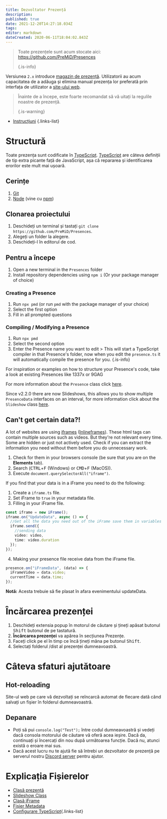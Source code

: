 ```yaml
---
title: Dezvoltator Prezență
description:
published: true
date: 2021-12-20T14:27:18.034Z
tags:
editor: markdown
dateCreated: 2020-06-11T18:04:02.843Z
---
```


> Toate prezențele sunt acum stocate aici: https://github.com/PreMiD/Presences 
> 
> {.is-info}

Versiunea `2.x` introduce [magazin de prezență](https://premid.app/store). Utilizatorii au acum capacitatea de a adăuga și elimina manual prezența lor preferată prin interfața de utilizator a [site-ului web](https://premid.app/).

> Înainte de a începe, este foarte recomandat să vă uitați la regulile noastre de prezență. 
> 
> {.is-warning}

- [Instrucțiuni](https://docs.premid.app/dev/presence/guidelines)
{.links-list}

# Structură

Toate prezența sunt codificate în [TypeScript](https://www.typescriptlang.org/). [TypeScript](https://www.typescriptlang.org/) are câteva definiții de tip extra picante față de JavaScript, așa că repararea și identificarea erorilor este mult mai ușoară.

## Cerințe

1. [Git](https://git-scm.com/)
2. [Node](https://nodejs.org/en/) (vine cu [npm](https://www.npmjs.com/))

## Clonarea proiectului

1. Deschideți un terminal și tastați `git clone https://github.com/PreMiD/Presences`.
2. Alegeți un folder la alegere.
3. Deschideți-l în editorul de cod.

## Pentru a începe

1. Open a new terminal in the `Presences` folder
2. Install repository dependencies using `npm i` (Or your package manager of choice)

### Creating a Presence
1. Run `npx pmd` (or run `pmd` with the package manager of your choice)
2. Select the first option
3. Fill in all prompted questions

### Compiling / Modifying a Presence
1. Run `npx pmd`
2. Select the second option
3. Enter the Presence name you want to edit > This will start a TypeScript compiler in that Presence's folder, now when you edit the `presence.ts` it will automatically compile the presence for you.
{.is-info}

For inspiration or examples on how to structure your Presence's code, take a look at existing Presences like 1337x or 9GAG

For more information about the `Presence` class click [here](/dev/presence/class).

Since v2.2.0 there are now Slideshows, this allows you to show multiple `PresenceData` interfaces on an interval, for more information click about the `Slideshow` class [here](/dev/presence/slideshow).

## Can't get certain data?!

A lot of websites are using [iframes](https://developer.mozilla.org/en-US/docs/Web/HTML/Element/iframe) ([Inlineframes](https://en.wikipedia.org/wiki/HTML_element#Frames)). These html tags can contain multiple sources such as videos. But they're not relevant every time. Some are hidden or just not actively used. Check if you can extract the information you need without them before you do unnecessary work.

1. Check for them in your browsers console (be sure that you are on the **Elements** tab).
2. Search (<kbd>CTRL</kbd>+<kbd>F</kbd> (Windows) or <kbd>CMD</kbd>+<kbd>F</kbd> (MacOS)).
3. Execute `document.querySelectorAll("iframe")`.

If you find that your data is in a iFrame you need to do the following:

1. Create a `iframe.ts` file.
2. Set iFrame to `true` in your metadata file.
3. Filling in your iFrame file.

```ts
const iframe = new iFrame();
iframe.on("UpdateData", async () => {
  //Get all the data you need out of the iFrame save them in variables and then send them using iframe.send
  iframe.send({
    //sending data
    video: video,
    time: video.duration
  });
});
```

4. Making your presence file receive data from the iFrame file.

```ts
presence.on("iFrameData", (data) => {
  iFrameVideo = data.video;
  currentTime = data.time;
});
```

**Notă:** Acesta trebuie să fie plasat în afara evenimentului updateData.

# Încărcarea prezenței

1. Deschideți extensia popup în motorul de căutare și țineți apăsat butonul <kbd>Shift</kbd> butonul de pe tastatură.
2. **Încărcarea prezenței** va apărea în secțiunea Prezențe.
3. Faceți click pe el în timp ce încă țineți mâna pe butonul <kbd>Shift</kbd>.
4. Selectați folderul /dist al prezenței dumneavoastră.

# Câteva sfaturi ajutătoare

## Hot-reloading

Site-ul web pe care vă dezvoltați se reîncarcă automat de fiecare dată când salvați un fișier în folderul dumneavoastră.

## Depanare

- Poți să pui `console.log("Test");` între codul dumneavoastră și vedeți dacă consola motorului de căutare vă oferă acea ieșire. Dacă da, continuați și încercați din nou după următoarea funcție. Dacă nu, atunci există o eroare mai sus.
- Dacă acest lucru nu te ajută fie să întrebi un dezvoltator de prezență pe serverul nostru [Discord server](https://discord.premid.app/) pentru ajutor.

# Explicația Fișierelor

- [Clasă prezență](/dev/presence/class)
- [Slideshow Class](/dev/presence/slideshow)
- [Clasă iFrame](/dev/presence/iframe)
- [Fișier Metadata](/dev/presence/metadata)
- [Configurare TypeScript](/dev/presence/tsconfig ""){.links-list}
